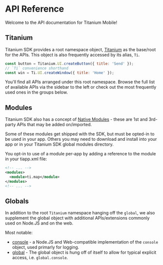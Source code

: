 # API Reference

Welcome to the API documentation for Titanium Mobile!

## Titanium

Titanium SDK provides a root namespace object, [Titanium](/api/titanium/) as the base/root for the APIs.
This object is also frequently accessed by its alias, `Ti`.

``` js
const button = Titanium.UI.createButton({ title: 'Send' });
// `Ti` convenience shorthand
const win = Ti.UI.createWindow({ title: 'Home' });
```

You'll find all APIs arranged under this root namespace. Browse the full list of available APIs via the sidebar to the left or check out the most frequently used ones in the groups below.

<ModuleGroups />

## Modules

Titanium SDK also has a concept of [Native Modules](/api/modules/) - these are 1st and 3rd-party APIs that may be added on/imported.

Some of these modules get shipped with the SDK, but must be opted-in to be used in your app. Others you may need to download and install into your app or in your Titanium SDK global modules directory.

You opt-in to use of a module per-app by adding a reference to the module in your tiapp.xml file:

``` xml
<!-- ... -->
<modules>
  <module>ti.map</module>
</modules>
<!-- ... -->
```

## Globals

In addition to the root `Titanium` namespace hanging off the `global`, we also supplement the global object with additional APIs/extensions commonly used on Node.JS and on the web.

Most notable:

- [console](/api/global/console) - a Node.JS and Web-compatible implementation of the `console` object, used primarly for logging.
- [global](/api/global) - The global object is hung off of itself to allow for typical explicit access, i.e. `global.console`.
